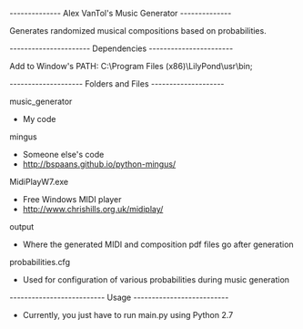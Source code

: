 -------------- Alex VanTol's Music Generator --------------

Generates randomized musical compositions based on probabilities.

---------------------- Dependencies ----------------------- 


Add to Window's PATH:
C:\Program Files (x86)\LilyPond\usr\bin;

-------------------- Folders and Files --------------------

music_generator
- My code

mingus
- Someone else's code
- http://bspaans.github.io/python-mingus/

MidiPlayW7.exe
- Free Windows MIDI player
- http://www.chrishills.org.uk/midiplay/

output
- Where the generated MIDI and composition pdf files go after generation

probabilities.cfg
- Used for configuration of various probabilities during music generation

-------------------------- Usage --------------------------

- Currently, you just have to run main.py using Python 2.7
